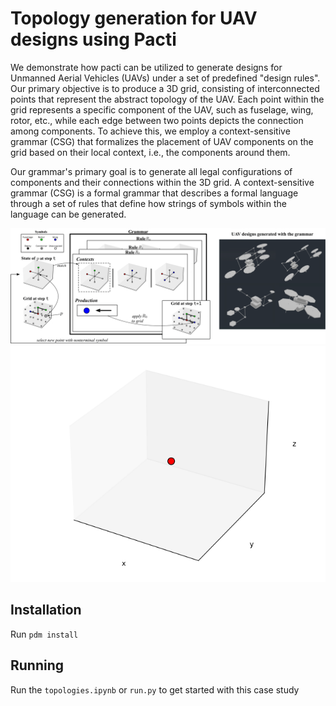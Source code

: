 # Topology generation for UAV designs using Pacti

We demonstrate how pacti can be utilized to generate designs for Unmanned Aerial Vehicles (UAVs) under a set of predefined "design rules". Our primary objective is to produce a 3D grid, consisting of interconnected points that represent the abstract topology of the UAV. Each point within the grid represents a specific component of the UAV, such as fuselage, wing, rotor, etc., while each edge between two points depicts the connection among components. To achieve this, we employ a context-sensitive grammar (CSG) that formalizes the placement of UAV components on the grid based on their local context, i.e., the components around them.

Our grammar's primary goal is to generate all legal configurations of components and their connections within the 3D grid. A context-sensitive grammar (CSG) is a formal grammar that describes a formal language through a set of rules that define how strings of symbols within the language can be generated.

<img src="https://raw.githubusercontent.com/FormalSystems/media/main/case_studies/uav_topologies/grammar-1.png" alt="grid" style="width: 1000px;"/>

<img src="uav_design_process_example.gif">


## Installation

Run `pdm install`

## Running

Run the `topologies.ipynb` or `run.py` to get started with this case study
